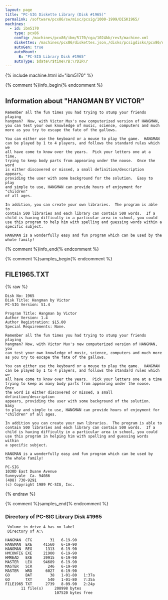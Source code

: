 ```yaml
---
layout: page
title: "PC-SIG Diskette Library (Disk #1965)"
permalink: /software/pcx86/sw/misc/pcsig/1000-1999/DISK1965/
machines:
  - id: ibm5170
    type: pcx86
    config: /machines/pcx86/ibm/5170/cga/1024kb/rev3/machine.xml
    diskettes: /machines/pcx86/diskettes.json,/disks/pcsigdisks/pcx86/diskettes.json
    autoGen: true
    autoMount:
      B: "PC-SIG Library Disk #1965"
    autoType: $date\r$time\rB:\rDIR\r
---
```


{% include machine.html id="ibm5170" %}

{% comment %}info_begin{% endcomment %}

## Information about "HANGMAN BY VICTOR"

    Remember all the fun times you had trying to stump your friends playing
    hangman?  Now, with Victor Mux's new computerized version of HANGMAN,
    you can test your own knowledge of music, science, computers and much
    more as you try to escape the fate of the gallows.
    
    You can either use the keyboard or a mouse to play the game.  HANGMAN
    can be played by 1 to 4 players, and follows the standard rules which we
    all have come to know over the years.  Pick your letters one at a time,
    trying to keep body parts from appearing under the noose.  Once the word
    is either discovered or missed, a small definition/description appears,
    providing the user with some background for the solution.  Easy to play
    and simple to use, HANGMAN can provide hours of enjoyment for "children"
    of all ages.
    
    In addition, you can create your own libraries.  The program is able to
    contain 500 libraries and each library can contain 500 words.  If a
    child is having difficulty in a particular area in school, you could
    use this program to help him with spelling and guessing words within a
    specific subject.
    
    HANGMAN is a wonderfully easy and fun program which can be used by the
    whole family!
{% comment %}info_end{% endcomment %}

{% comment %}samples_begin{% endcomment %}

## FILE1965.TXT

{% raw %}
```
Disk No: 1965                                                           
Disk Title: Hangman by Victor                                           
PC-SIG Version: S1.4                                                    
                                                                        
Program Title: Hangman by Victor                                        
Author Version: 1.4                                                     
Author Registration: $15.00                                             
Special Requirements: None.                                             
                                                                        
Remember all the fun times you had trying to stump your friends playing 
hangman? Now, with Victor Mux's new computerized version of HANGMAN, you
can test your own knowledge of music, science, computers and much more  
as you try to escape the fate of the gallows.                           
                                                                        
You can either use the keyboard or a mouse to play the game.  HANGMAN   
can be played by 1 to 4 players, and follows the standard rules which we
all have come to know over the years.  Pick your letters one at a time  
trying to keep as many body parts from appearing under the noose.  Once 
the word is either discovered or missed, a small definition/description 
appears, providing the user with some background of the solution.  Easy 
to play and simple to use, HANGMAN can provide hours of enjoyment for   
"children" of all ages.                                                 
                                                                        
In addition you can create your own libraries.  The program is able to  
contain 500 libraries and each library can contain 500 words.  If a     
child is having difficulty in a particular area in school, you could    
use this program in helping him with spelling and guessing words within 
a specific subject.                                                     
                                                                        
HANGMAN is a wonderfully easy and fun program which can be used by      
the whole family!                                                       
                                                                        
PC-SIG                                                                  
1030D East Duane Avenue                                                 
Sunnyvale  Ca. 94086                                                    
(408) 730-9291                                                          
(c) Copyright 1989 PC-SIG, Inc.                                         
```
{% endraw %}

{% comment %}samples_end{% endcomment %}

### Directory of PC-SIG Library Disk #1965

     Volume in drive A has no label
     Directory of A:\

    HANGMAN  CFG        31   6-19-90
    HANGMAN  EXE     41560   6-19-90
    HANGMAN  REG      1313   6-19-90
    HMCONFIG EXE     21900   6-19-90
    HMREAD   EXE     39915   6-19-90
    MASTER   LEX     94689   6-19-90
    MASTER   SCR       246   6-19-90
    MASTER   WRD      6027   6-19-90
    GO       BAT        38   1-01-80   1:37a
    GO       TXT       540   1-01-80   7:35a
    FILE1965 TXT      2739   8-09-90   2:24p
           11 file(s)     208998 bytes
                          107520 bytes free
